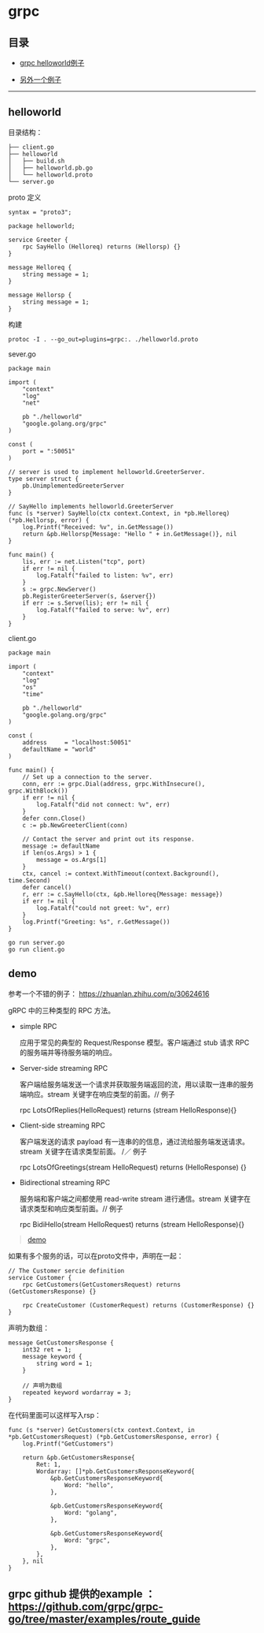 # grpc 

## 目录

* [grpc helloworld例子](#helloworld)

* [另外一个例子](#demo)

---

## helloworld 

目录结构：
```
├── client.go
├── helloworld
│   ├── build.sh
│   ├── helloworld.pb.go
│   └── helloworld.proto
└── server.go
```

proto 定义
```
syntax = "proto3";

package helloworld;

service Greeter {
    rpc SayHello (Helloreq) returns (Hellorsp) {}
}

message Helloreq {
    string message = 1;
}

message Hellorsp {
    string message = 1;
}
```

构建
```
protoc -I . --go_out=plugins=grpc:. ./helloworld.proto
```

sever.go 
```
package main

import (
	"context"
	"log"
	"net"

	pb "./helloworld"
	"google.golang.org/grpc"
)

const (
	port = ":50051"
)

// server is used to implement helloworld.GreeterServer.
type server struct {
	pb.UnimplementedGreeterServer
}

// SayHello implements helloworld.GreeterServer
func (s *server) SayHello(ctx context.Context, in *pb.Helloreq) (*pb.Hellorsp, error) {
	log.Printf("Received: %v", in.GetMessage())
	return &pb.Hellorsp{Message: "Hello " + in.GetMessage()}, nil
}

func main() {
	lis, err := net.Listen("tcp", port)
	if err != nil {
		log.Fatalf("failed to listen: %v", err)
	}
	s := grpc.NewServer()
	pb.RegisterGreeterServer(s, &server{})
	if err := s.Serve(lis); err != nil {
		log.Fatalf("failed to serve: %v", err)
	}
}

```

client.go 
```
package main

import (
	"context"
	"log"
	"os"
	"time"

	pb "./helloworld"
	"google.golang.org/grpc"
)

const (
	address     = "localhost:50051"
	defaultName = "world"
)

func main() {
	// Set up a connection to the server.
	conn, err := grpc.Dial(address, grpc.WithInsecure(), grpc.WithBlock())
	if err != nil {
		log.Fatalf("did not connect: %v", err)
	}
	defer conn.Close()
	c := pb.NewGreeterClient(conn)

	// Contact the server and print out its response.
	message := defaultName
	if len(os.Args) > 1 {
		message = os.Args[1]
	}
	ctx, cancel := context.WithTimeout(context.Background(), time.Second)
	defer cancel()
	r, err := c.SayHello(ctx, &pb.Helloreq{Message: message})
	if err != nil {
		log.Fatalf("could not greet: %v", err)
	}
	log.Printf("Greeting: %s", r.GetMessage())
}
```

```
go run server.go 
go run client.go 
```

## demo 

参考一个不错的例子： https://zhuanlan.zhihu.com/p/30624616 

gRPC 中的三种类型的 RPC 方法。

* simple RPC
    
    应用于常见的典型的 Request/Response 模型。客户端通过 stub 请求 RPC 的服务端并等待服务端的响应。

* Server-side streaming RPC

    客户端给服务端发送一个请求并获取服务端返回的流，用以读取一连串的服务端响应。stream 关键字在响应类型的前面。// 例子

    rpc LotsOfReplies(HelloRequest) returns (stream HelloResponse){}


* Client-side streaming RPC
    
    客户端发送的请求 payload 有一连串的的信息，通过流给服务端发送请求。stream 关键字在请求类型前面。 /／ 例子

    rpc LotsOfGreetings(stream HelloRequest) returns (HelloResponse) {}

* Bidirectional streaming RPC

    服务端和客户端之间都使用 read-write stream 进行通信。stream 关键字在请求类型和响应类型前面。// 例子
    
    rpc BidiHello(stream HelloRequest) returns (stream HelloResponse){}

> [demo](../example_code/grpc_demo/main.go)

如果有多个服务的话，可以在proto文件中，声明在一起：
```
// The Customer sercie definition
service Customer {
    rpc GetCustomers(GetCustomersRequest) returns (GetCustomersResponse) {}

    rpc CreateCustomer (CustomerRequest) returns (CustomerResponse) {}
}

```

声明为数组：
```
message GetCustomersResponse {
    int32 ret = 1;
    message keyword {
        string word = 1;
    }

    // 声明为数组
    repeated keyword wordarray = 3;
}
```

在代码里面可以这样写入rsp：
```
func (s *server) GetCustomers(ctx context.Context, in *pb.GetCustomersRequest) (*pb.GetCustomersResponse, error) {
	log.Printf("GetCustomers")

	return &pb.GetCustomersResponse{
		Ret: 1,
		Wordarray: []*pb.GetCustomersResponseKeyword{
			&pb.GetCustomersResponseKeyword{
				Word: "hello",
			},

			&pb.GetCustomersResponseKeyword{
				Word: "golang",
			},

			&pb.GetCustomersResponseKeyword{
				Word: "grpc",
			},
		},
	}, nil
}
```

## grpc github 提供的example ： https://github.com/grpc/grpc-go/tree/master/examples/route_guide 